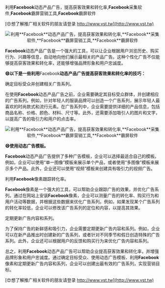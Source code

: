 利用**Facebook**动态产品广告，提高获客效果和转化率,**Facebook**采集软件,**Facebook**霸屏营销工具,**Facebook**霸屏软件

[😍想了解推广相关软件的朋友请登录 http://www.vst.tw](http://www.vst.tw)

 <center><img src="https://vst.tw/MP4/tuiguang/png/1.png" alt="利用**Facebook**动态产品广告，提高获客效果和转化率,**Facebook**采集软件,**Facebook**霸屏营销工具,**Facebook**霸屏软件"></center>

**Facebook**动态产品广告是一个强大的工具，可以让企业根据用户浏览历史、购买行为、兴趣等信息，自动地向他们展示最相关的产品广告。这种个性化广告不仅能够提高获客效果和转化率，还能够增强品牌形象和用户忠诚度。

**😄以下是一些利用**Facebook**动态产品广告提高获客效果和转化率的技巧：**

确定目标受众并创建相关广告系列。

在使用**Facebook**动态产品广告之前，企业需要确定其目标受众群体，并创建相应的广告系列。例如，针对年轻人的服装品牌可以创造一个广告系列，展示年轻人最喜欢的时尚款式和流行元素。在广告系列中，企业需要提供详细的产品信息，包括商品名称、价格、颜色、材料、尺寸等。此外，还需要添加吸引人的图片和文字，以提高广告的吸引力和用户的点击率。

 <center><img src="https://vst.tw/MP4/tuiguang/png/4.png" alt="利用**Facebook**动态产品广告，提高获客效果和转化率,**Facebook**采集软件,**Facebook**霸屏营销工具,**Facebook**霸屏软件"></center>

**😄使用动态广告模板。**

**Facebook**动态产品广告提供了多种广告模板，企业可以选择最适合自己的模板。例如，企业可以使用“单一图像”模板来展示单个产品，或者使用“多图像”模板来展示多个产品。此外，企业还可以使用“视频”模板来创建具有吸引力的视频广告。

利用**Facebook**像素跟踪转化率。

**Facebook**像素是一个强大的工具，可以帮助企业跟踪广告的效果，并优化广告系列。通过在网站上安装**Facebook**像素，企业可以测量广告的转化率、购买行为和用户活动等数据，并根据这些数据来优化广告系列。例如，如果发现某个广告系列的转化率较低，企业可以修改该广告系列的定位和内容，以提高其效果。

定期更新广告内容和系列。

为了保持广告的新鲜感和吸引力，企业需要定期更新广告内容和系列。例如，企业可以在新产品推出时创建新的广告系列，或者针对不同季节和假日创造特殊的广告系列。此外，企业还可以根据用户的反馈和购买行为来优化广告内容和系列。

总之，利用**Facebook**动态产品广告可以帮助企业提高获客效果和转化率，并增强品牌形象和用户忠诚度。通过确定目标受众、使用动态广告模板、利用**Facebook**像素和定期更新广告内容和系列，企业可以创建出最有效的广告系列，实现营销目标。

[😍想了解推广相关软件的朋友请登录 http://www.vst.tw](http://www.vst.tw)



